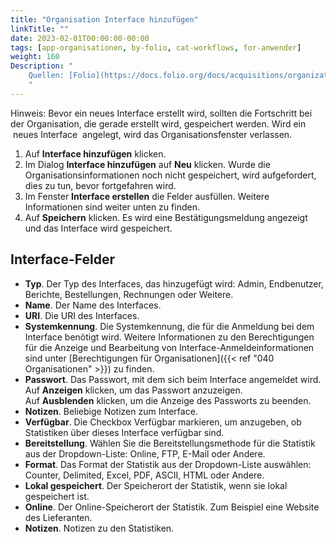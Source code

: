```yaml
---
title: "Organisation Interface hinzufügen"
linkTitle: ""
date: 2023-02-01T00:00:00-00:00
tags: [app-organisationen, by-folio, cat-workflows, for-anwender]
weight: 160
Description: "
    Quellen: [Folio](https://docs.folio.org/docs/acquisitions/organizations/#creating-an-interface) <!-- & [GBV](https://info.gebev.de/pages/viewpage.action?pageId=842793057) -->
    "
---
```


Hinweis: Bevor ein neues Interface erstellt wird, sollten die Fortschritt bei der Organisation, die gerade erstellt wird, gespeichert werden. Wird ein  neues Interface  angelegt, wird das Organisationsfenster verlassen.

1.  Auf **Interface hinzufügen** klicken.
2.  Im Dialog **Interface hinzufügen** auf **Neu** klicken. Wurde die Organisationsinformationen noch nicht gespeichert, wird aufgefordert, dies zu tun, bevor fortgefahren wird.
3.  Im Fenster **Interface erstellen** die Felder ausfüllen. Weitere Informationen sind weiter unten zu finden.
4.  Auf **Speichern** klicken. Es wird eine Bestätigungsmeldung angezeigt und das Interface wird gespeichert.

## Interface-Felder

* **Typ**. Der Typ des Interfaces, das hinzugefügt wird: Admin, Endbenutzer, Berichte, Bestellungen, Rechnungen oder Weitere.
* **Name**. Der Name des Interfaces.
* **URI**. Die URI des Interfaces.
* **Systemkennung**. Die Systemkennung, die für die Anmeldung bei dem Interface benötigt wird. Weitere Informationen zu den Berechtigungen für die Anzeige und Bearbeitung von Interface-Anmeldeinformationen sind unter [Berechtigungen für Organisationen]({{< ref "040 Organisationen" >}}) zu finden.
* **Passwort**. Das Passwort, mit dem sich beim Interface angemeldet wird. Auf **Anzeigen** klicken, um das Passwort anzuzeigen. Auf **Ausblenden** klicken, um die Anzeige des Passworts zu beenden.
* **Notizen**. Beliebige Notizen zum Interface.
* **Verfügbar**. Die Checkbox Verfügbar markieren, um anzugeben, ob Statistiken über dieses Interface verfügbar sind.
* **Bereitstellung**. Wählen Sie die Bereitstellungsmethode für die Statistik aus der Dropdown-Liste: Online, FTP, E-Mail oder Andere.
* **Format**. Das Format der Statistik aus der Dropdown-Liste auswählen: Counter, Delimited, Excel, PDF, ASCII, HTML oder Andere.
* **Lokal gespeichert**. Der Speicherort der Statistik, wenn sie lokal gespeichert ist.
* **Online**. Der Online-Speicherort der Statistik. Zum Beispiel eine Website des Lieferanten.
* **Notizen**. Notizen zu den Statistiken.
